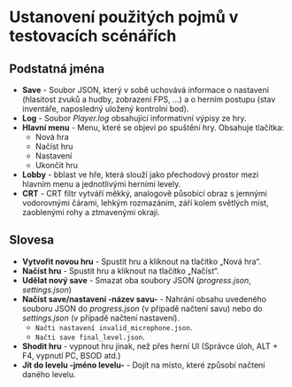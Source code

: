 # Ustanovení použitých pojmů v testovacích scénářích

## Podstatná jména
- **Save** - Soubor JSON, který v sobě uchovává informace o nastavení (hlasitost zvuků a hudby, zobrazení FPS, ...) a o herním postupu (stav inventáře, naposledný uložený kontrolní bod).
- **Log** - Soubor *Player.log* obsahující informativní výpisy ze hry.
- **Hlavní menu** - Menu, které se objeví po spuštění hry. Obsahuje tlačítka:
  - Nová hra
  - Načíst hru
  - Nastavení
  - Ukončit hru
- **Lobby** - bblast ve hře, která slouží jako přechodový prostor mezi hlavním menu a jednotlivými herními levely.
- **CRT** - CRT filtr vytváří měkký, analogově působící obraz s jemnými vodorovnými čárami, lehkým rozmazáním, září kolem světlých míst, zaoblenými rohy a ztmavenými okraji. 

## Slovesa
- **Vytvořit novou hru** - Spustit hru a kliknout na tlačítko „Nová hra“.
- **Načíst hru** - Spustit hru a kliknout na tlačítko „Načíst“.
- **Udělat nový save** - Smazat oba soubory JSON (*progress.json*, *settings.json*)
- **Načíst save/nastavení -název savu-** - Nahrání obsahu uvedeného souboru JSON do *progress.json* (v případě načtení savu) nebo do *settings.json* (v případě načtení nastavení).
  - `Načti nastavení invalid_microphone.json`.
  - `Načti save final_level.json`.
- **Shodit hru** - vypnout hru jinak, než přes herní UI (Správce úloh, ALT + F4, vypnutí PC, BSOD atd.)
- **Jít do levelu -jméno levelu-** - Dojít na místo, které způsobí načtení daného levelu.